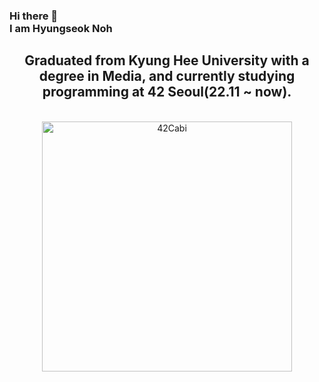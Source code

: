 ### Hi there 👋 <br/>I am Hyungseok Noh

<div align="center">

  <h2>Graduated from Kyung Hee University with a degree in Media, and currently studying programming at 42 Seoul(22.11 ~ now).</h2>
  <br>
  <a href="https://github.com/innovationacademy-kr/42cabi" >
    <img src="https://user-images.githubusercontent.com/45951630/151654792-3e064ca8-f2e6-4a13-945a-626705152957.png" width="400px" alt="42Cabi" />
  </a>
</div>

